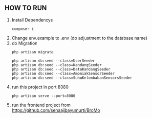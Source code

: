 ## HOW TO RUN
1. Install Dependencys
   ```
   composer i
   ```
2. Change env.example to .env (do adjustment to the database name)
3. do Migration
   ```
   php artisan migrate
   ```
   ```
   php artisan db:seed --class=UserSeeder
   php artisan db:seed --class=KandangSeeder
   php artisan db:seed --class=DataKandangSeeder
   php artisan db:seed --class=AmoniakSensorSeeder
   php artisan db:seed --class=SuhuKelembabanSensorsSeeder
   ```
4. run this project in port 8080
   ```
   php artisan serve --port=8080
   ```
3. run the frontend project from https://github.com/senaajibayumurti/BroMo
